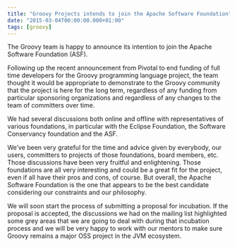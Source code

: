 ```yaml
---
title: "Groovy Projects intends to join the Apache Software Foundation"
date: "2015-03-04T00:00:00.000+01:00"
tags: [groovy]
---
```


The Groovy team is happy to announce its intention to join the Apache Software Foundation (ASF).

  

Following up the recent announcement from Pivotal to end funding of full time developers for the Groovy programming language project, the team thought it would be appropriate to demonstrate to the Groovy community that the project is here for the long term, regardless of any funding from particular sponsoring organizations and regardless of any changes to the team of committers over time.

  

We had several discussions both online and offline with representatives of various foundations, in particular with the Eclipse Foundation, the Software Conservancy foundation and the ASF.

  

We’ve been very grateful for the time and advice given by everybody, our users, committers to projects of those foundations, board members, etc. Those discussions have been very fruitful and enlightening. Those foundations are all very interesting and could be a great fit for the project, even if all have their pros and cons, of course. But overall, the Apache Software Foundation is the one that appears to be the best candidate considering our constraints and our philosophy.

  

We will soon start the process of submitting a proposal for incubation. If the proposal is accepted, the discussions we had on the mailing list highlighted some grey areas that we are going to deal with during that incubation process and we will be very happy to work with our mentors to make sure Groovy remains a major OSS project in the JVM ecosystem.